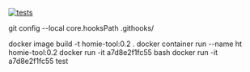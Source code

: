 [![tests](https://circleci.com/gh/nemidiy/homie-tool.svg?style=shield)](https://circleci.com/gh/nemidiy/homie-tool)

git config --local core.hooksPath .githooks/

docker image build -t homie-tool:0.2 .
docker container run --name ht homie-tool:0.2
docker run -it a7d8e2f1fc55 bash
docker run -it a7d8e2f1fc55 test